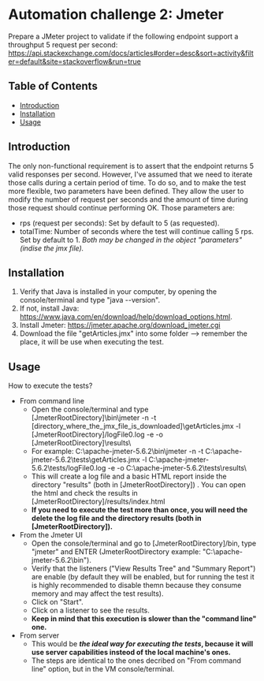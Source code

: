 # Automation challenge 2: Jmeter

Prepare a JMeter project to validate if the following endpoint support a throughput 5 request per second: 
https://api.stackexchange.com/docs/articles#order=desc&sort=activity&filter=default&site=stackoverflow&run=true

## Table of Contents

* [Introduction](#introduction)
* [Installation](#installation)
* [Usage](#usage)


## Introduction
The only non-functional requirement is to assert that the endpoint returns 5 valid responses per second. However, I've assumed that we need to iterate those calls during a certain period of time. 
To do so, and to make the test more flexible, two parameters have been defined. They allow the user to modify the number of request per seconds and the amount of time during those request should continue performing OK. Those parameters are: 
* rps (request per seconds): Set by default to 5 (as requested).
* totalTime: Number of seconds where the test will continue calling 5 rps. Set by default to 1.
*Both may be changed in the object "parameters" (indise the jmx file).*

## Installation

1. Verify that Java is installed in your computer, by opening the console/terminal and type "java --version".
2. If not, install Java: https://www.java.com/en/download/help/download_options.html.
3. Install Jmeter: https://jmeter.apache.org/download_jmeter.cgi
4. Download the file "getArticles.jmx" into some folder --> remember the place, it will be use when executing the test.

## Usage

How to execute the tests?
* From command line
  - Open the console/terminal and type [JmeterRootDirectory]\bin\jmeter -n -t [directory_where_the_jmx_file_is_downloaded]\getArticles.jmx -l [JmeterRootDirectory]/logFile0.log -e -o [JmeterRootDirectory]\results\
  - For example: C:\apache-jmeter-5.6.2\bin\jmeter -n -t C:\apache-jmeter-5.6.2\tests\getArticles.jmx -l C:\apache-jmeter-5.6.2\tests/logFile0.log -e -o C:\apache-jmeter-5.6.2\tests\results\
  - This will create a log file and a basic HTML report inside the directory "results" (both in [JmeterRootDirectory]) . You can open the html and check the results in [JmeterRootDirectory]/results/index.html
  - **If you need to execute the test more than once, you will need the delete the log file and the directory results (both in [JmeterRootDirectory]).**
* From the Jmeter UI
  - Open the console/terminal and go to [JmeterRootDirectory]/bin, type "jmeter" and ENTER (JmeterRootDirectory example: "C:\apache-jmeter-5.6.2\bin").
  - Verify that the listeners ("View Results Tree" and "Summary Report") are enable (by default they will be enabled, but for running the test it is highly recommended to disable themn because they consume memory and may affect the test results).
  - Click on "Start".
  - Click on a listener to see the results.
  - **Keep in mind that this execution is slower than the "command line" one.**
 * From server
   - This would be ***the ideal way for executing the tests*, because it will use server capabilities insteod of the local machine's ones.**
   - The steps are identical to the ones decribed on "From command line" option, but in the VM console/terminal.
